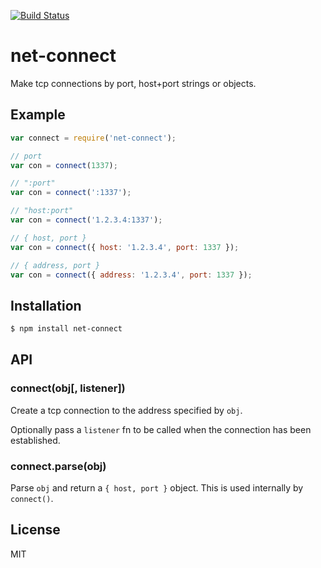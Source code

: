 
[![Build Status](https://circleci.com/gh/segmentio/net-connect.png?circle-token=e9452b79ec91e7630f5a65e7be03fcdbddd5079d)](https://circleci.com/gh/segmentio/net-connect)

# net-connect

  Make tcp connections by port, host+port strings or objects.

## Example

```js
var connect = require('net-connect');

// port
var con = connect(1337);

// ":port"
var con = connect(':1337');

// "host:port"
var con = connect('1.2.3.4:1337');

// { host, port }
var con = connect({ host: '1.2.3.4', port: 1337 });

// { address, port }
var con = connect({ address: '1.2.3.4', port: 1337 });
```

## Installation

```bash
$ npm install net-connect
```

## API

### connect(obj[, listener])

  Create a tcp connection to the address specified by `obj`.

  Optionally pass a `listener` fn to be called when the connection has been
  established.

### connect.parse(obj)

  Parse `obj` and return a `{ host, port }` object. This is used internally
  by `connect()`.

## License

  MIT

